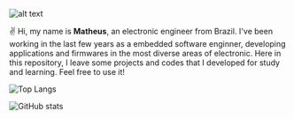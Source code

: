 ![alt text](https://github.com/mfaysoares/files/blob/main/banner_mfs.png)

:v: Hi, my name is **Matheus**, an electronic engineer from Brazil. I've been working in the last few years as a embedded software enginner, developing applications and firmwares in the most diverse areas of electronic. Here in this repository, I leave some projects and codes that I developed for study and learning. Feel free to use it!

![Top Langs](https://github-readme-stats.vercel.app/api/top-langs/?username=mfaysoares&theme=tokyonight&layout=compact)

![GitHub stats](https://github-readme-stats.vercel.app/api?username=mfaysoares&show_icons=true&theme=tokyonight)





